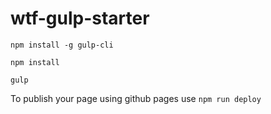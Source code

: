 # wtf-gulp-starter

`npm install -g gulp-cli`

`npm install`

`gulp`

To publish your page using github pages use `npm run deploy`

